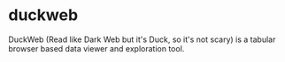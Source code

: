 # duckweb
DuckWeb (Read like Dark Web but it's Duck, so it's not scary) is a tabular browser based data viewer and exploration tool.
